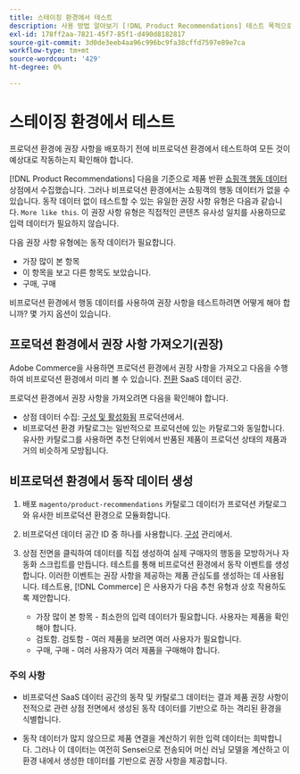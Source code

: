 ```yaml
---
title: 스테이징 환경에서 테스트
description: 사용 방법 알아보기 [!DNL Product Recommendations] 테스트 목적으로 스테이징 환경의 프로덕션 환경에서.
exl-id: 178ff2aa-7821-45f7-85f1-d490d8182817
source-git-commit: 3d0de3eeb4aa96c996bc9fa38cffd7597e89e7ca
workflow-type: tm+mt
source-wordcount: '429'
ht-degree: 0%

---
```


# 스테이징 환경에서 테스트

프로덕션 환경에 권장 사항을 배포하기 전에 비프로덕션 환경에서 테스트하여 모든 것이 예상대로 작동하는지 확인해야 합니다.

[!DNL Product Recommendations] 다음을 기준으로 제품 반환 [쇼핑객 행동 데이터](behavioral-data.md) 상점에서 수집했습니다. 그러나 비프로덕션 환경에서는 쇼핑객의 행동 데이터가 없을 수 있습니다. 동작 데이터 없이 테스트할 수 있는 유일한 권장 사항 유형은 다음과 같습니다. `More like this`. 이 권장 사항 유형은 직접적인 콘텐츠 유사성 일치를 사용하므로 입력 데이터가 필요하지 않습니다.

다음 권장 사항 유형에는 동작 데이터가 필요합니다.

- 가장 많이 본 항목
- 이 항목을 보고 다른 항목도 보았습니다.
- 구매, 구매

비프로덕션 환경에서 행동 데이터를 사용하여 권장 사항을 테스트하려면 어떻게 해야 합니까? 몇 가지 옵션이 있습니다.

## 프로덕션 환경에서 권장 사항 가져오기(권장)

Adobe Commerce을 사용하면 프로덕션 환경에서 권장 사항을 가져오고 다음을 수행하여 비프로덕션 환경에서 미리 볼 수 있습니다. [전환](settings.md) SaaS 데이터 공간.

프로덕션 환경에서 권장 사항을 가져오려면 다음을 확인해야 합니다.

- 상점 데이터 수집: [구성 및 활성화됨](install-configure.md) 프로덕션에서.
- 비프로덕션 환경 카탈로그는 일반적으로 프로덕션에 있는 카탈로그와 동일합니다. 유사한 카탈로그를 사용하면 추천 단위에서 반품된 제품이 프로덕션 상태의 제품과 거의 비슷하게 모방됩니다.

## 비프로덕션 환경에서 동작 데이터 생성

1. 배포 `magento/product-recommendations` 카탈로그 데이터가 프로덕션 카탈로그와 유사한 비프로덕션 환경으로 모듈화합니다.

1. 비프로덕션 데이터 공간 ID 중 하나를 사용합니다. [구성](https://experienceleague.adobe.com/docs/commerce-admin/config/services/saas.html) 관리에서.

1. 상점 전면을 클릭하여 데이터를 직접 생성하여 실제 구매자의 행동을 모방하거나 자동화 스크립트를 만듭니다. 테스트를 통해 비프로덕션 환경에서 동작 이벤트를 생성합니다. 이러한 이벤트는 권장 사항을 제공하는 제품 관심도를 생성하는 데 사용됩니다. 테스트용, [!DNL Commerce] 은 사용자가 다음 추천 유형과 상호 작용하도록 제안합니다.

   - 가장 많이 본 항목 - 최소한의 입력 데이터가 필요합니다. 사용자는 제품을 확인해야 합니다.
   - 검토함. 검토함 - 여러 제품을 보려면 여러 사용자가 필요합니다.
   - 구매, 구매 - 여러 사용자가 여러 제품을 구매해야 합니다.

### 주의 사항

- 비프로덕션 SaaS 데이터 공간의 동작 및 카탈로그 데이터는 결과 제품 권장 사항이 전적으로 관련 상점 전면에서 생성된 동작 데이터를 기반으로 하는 격리된 환경을 식별합니다.

- 동작 데이터가 많지 않으므로 제품 연결을 계산하기 위한 입력 데이터는 희박합니다. 그러나 이 데이터는 여전히 Sensei으로 전송되어 머신 러닝 모델을 계산하고 이 환경 내에서 생성한 데이터를 기반으로 권장 사항을 제공합니다.
